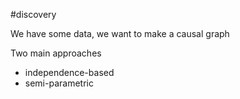 #discovery

We have some data, we want to make a causal graph

Two main approaches
- independence-based
- semi-parametric